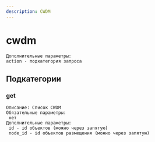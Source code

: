```yaml
---
description: CWDM
---
```


# cwdm

```
Дополнительные параметры:
action - подкатегория запроса
```

## Подкатегории

### **get**

```
Описание: Список CWDM
Обязательные параметры:
 нет
Дополнительные параметры:
 id - id объектов (можно через запятую)
 node_id - id объектов размещения (можно через запятую)
```
